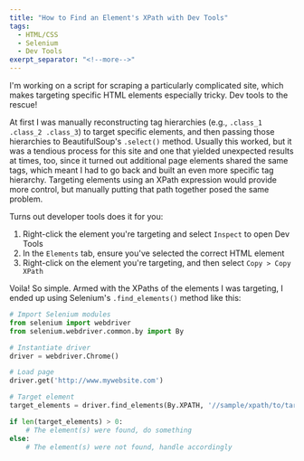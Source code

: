 ```yaml
---
title: "How to Find an Element's XPath with Dev Tools"
tags:
  - HTML/CSS
  - Selenium
  - Dev Tools
exerpt_separator: "<!--more-->"
---
```


I'm working on a script for scraping a particularly complicated site, which makes targeting specific HTML elements especially tricky. Dev tools to the rescue!

<!--more-->

At first I was manually reconstructing tag hierarchies (e.g., `.class_1 .class_2 .class_3`) to target specific elements, and then passing those hierarchies to BeautifulSoup's `.select()` method. Usually this worked, but it was a tendious process for this site and one that yielded unexpected results at times, too, since it turned out additional page elements shared the same tags, which meant I had to go back and built an even more specific tag hierarchy. Targeting elements using an XPath expression would provide more control, but manually putting that path together posed the same problem.

Turns out developer tools does it for you:

1. Right-click the element you're targeting and select `Inspect` to open Dev Tools
2. In the `Elements` tab, ensure you've selected the correct HTML element
3. Right-click on the element you're targeting, and then select `Copy > Copy XPath`

Voila! So simple. Armed with the XPaths of the elements I was targeting, I ended up using Selenium's `.find_elements()` method like this:

```python
# Import Selenium modules
from selenium import webdriver
from selenium.webdriver.common.by import By

# Instantiate driver
driver = webdriver.Chrome()

# Load page
driver.get('http://www.mywebsite.com')

# Target element
target_elements = driver.find_elements(By.XPATH, '//sample/xpath/to/targeted[@class="element"]')

if len(target_elements) > 0:
    # The element(s) were found, do something
else:
    # The element(s) were not found, handle accordingly
```
